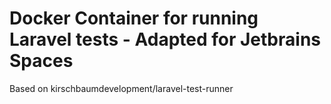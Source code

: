# Docker Container for running Laravel tests - Adapted for Jetbrains Spaces
Based on kirschbaumdevelopment/laravel-test-runner